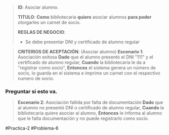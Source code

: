 > **ID**: Asociar alumno.
> 
> **TITULO**: **Como** bibliotecaria **quiero** asociar alumnos **para poder** otorgarles un carnet de socio.
> 
> **REGLAS DE NEGOCIO**:
> - Se debe presentar DNI y certificado de alumno regular
>

> **CRITERIOS DE ACEPTACIÓN**: (Asociar alumno)
> **Escenario 1**: Asociación exitosa
> **Dado** que el alumno presentó el DNI "111" y el certificado de alumno regular,
> **Cuando** la bibliotecaria le da a "registrar como socio",
> **Entonces** el sistema genera un número de socio, lo guarda en el sistema e imprime un carnet con el respectivo numero de socio.

 ### Preguntar si esto va.
> **Escenario 2**: Asociación fallida por falta de documentación
> **Dado** que al alumno no presentó DNI o certificado de alumno regular,
> **Cuando** la bibliotecaria quiere asociar al alumno,
> **Entonces** le informa al alumno que le falta documentación y no puede registrarlo como socio.
>

#Practica-2 #Problema-6